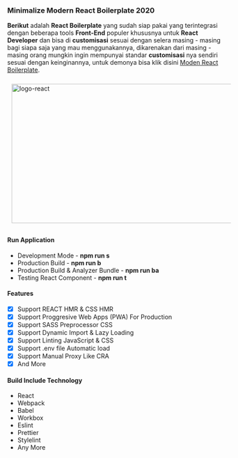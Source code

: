 ### Minimalize Modern React Boilerplate 2020

**Berikut** adalah **React Boilerplate** yang sudah siap pakai yang terintegrasi dengan beberapa tools **Front-End** populer khususnya untuk **React Developer** dan bisa di **customisasi** sesuai dengan selera masing - masing bagi siapa saja yang mau menggunakannya, dikarenakan dari masing - masing orang mungkin ingin mempunyai standar **customisasi** nya sendiri sesuai dengan keinginannya, untuk demonya bisa klik disini [Moden React Boilerplate](https://bit.ly/30dghql).

<img src="https://i.imgur.com/pQYU9Fe.png" width="512" height="320" alt="logo-react" style="position:relative; margin: auto; padding:10px">

#### Run Application

- Development Mode - **npm run s**
- Production Build - **npm run b**
- Production Build & Analyzer Bundle - **npm run ba**
- Testing React Component - **npm run t**

#### Features

- [x] Support REACT HMR & CSS HMR
- [x] Support Proggresive Web Apps (PWA) For Production
- [x] Support SASS Preprocessor CSS
- [x] Support Dynamic Import & Lazy Loading
- [x] Support Linting JavaScript & CSS
- [x] Support .env file Automatic load
- [x] Support Manual Proxy Like CRA
- [x] And More

#### Build Include Technology

- React
- Webpack
- Babel
- Workbox
- Eslint
- Prettier
- Stylelint
- Any More

